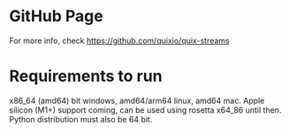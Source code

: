 # GitHub Page
For more info, check https://github.com/quixio/quix-streams

# Requirements to run

x86_64 (amd64) bit windows, amd64/arm64 linux, amd64 mac. Apple silicon (M1+) support coming, can be used using rosetta x64_86 until then. Python distribution must also be 64 bit.

